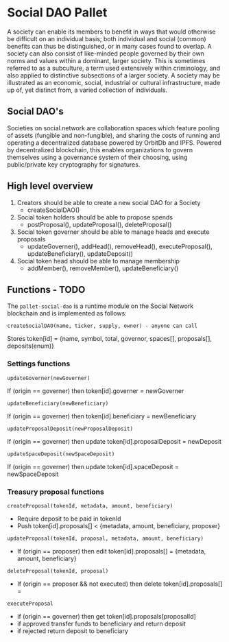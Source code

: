 # Social DAO Pallet

A society can enable its members to benefit in ways that would otherwise be difficult on an individual basis; both individual and social (common) benefits can thus be distinguished, or in many cases found to overlap. A society can also consist of like-minded people governed by their own norms and values within a dominant, larger society. This is sometimes referred to as a subculture, a term used extensively within criminology, and also applied to distinctive subsections of a larger society. A society may be illustrated as an economic, social, industrial or cultural infrastructure, made up of, yet distinct from, a varied collection of individuals.

## Social DAO's

Societies on social.network are collaboration spaces which feature pooling of assets (fungible and non-fungible), and sharing the costs of running and operating a decentralized database powered by OrbitDb and IPFS. Powered by decentralized blockchain, this enables organizations to govern themselves using a governance system of their choosing, using public/private key cryptography for signatures.

## High level overview

1. Creators should be able to create a new social DAO for a Society
   - createSocialDAO()
2. Social token holders should be able to propose spends
   - postProposal(), updateProposal(), deleteProposal()
3. Social token governer should be able to manage heads and execute proposals
   - updateGoverner(), addHead(), removeHead(), executeProposal(), updateBeneficiary(), updateDeposit()
4. Social token head should be able to manage membership
   - addMember(), removeMember(), updateBeneficiary()

## Functions - TODO

The `pallet-social-dao` is a runtime module on the Social Network blockchain and is implemented as follows:

```
createSocialDAO(name, ticker, supply, owner) - anyone can call
```
Stores token[id] = {name, symbol, total, governor, spaces[], proposals[], deposits(enum)}

### Settings functions

```
updateGoverner(newGoverner)
```
If (origin == governer) then token[id].governer = newGoverner

```
updateBeneficiary(newBeneficiary)
```
If (origin == governer) then token[id].beneficiary = newBeneficiary

```
updateProposalDeposit(newProposalDeposit)
```
If (origin == governer) then update token[id].proposalDeposit = newDeposit

```
updateSpaceDeposit(newSpaceDeposit)
```
If (origin == governer) then update token[id].spaceDeposit = newSpaceDeposit

### Treasury proposal functions
```
createProposal(tokenId, metadata, amount, beneficiary)
```
- Require deposit to be paid in tokenId
- Push token[id].proposals[] < {metadata, amount, beneficiary, proposer}

```
updateProposal(tokenId, proposal, metadata, amount, beneficiary)
```
- If (origin == proposer) then edit token[id].proposals[] = {metadata, amount, beneficiary}

```
deleteProposal(tokenId, proposal)
```
- If (origin == proposer && not executed) then delete token[id].proposals[] =

```
executeProposal
```
- if (origin == governer) then get token[id].proposals[proposalId]
- if approved transfer funds to beneficiary and return deposit
- if rejected return deposit to beneficiary

